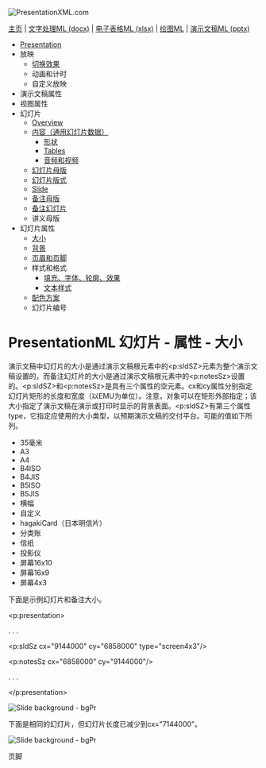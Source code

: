 ![PresentationXML.com](pptxImages\PresentationMLBanner.png)

[主页](index.md) | [文字处理ML (docx)](anatomyofOOXML.md) | [电子表格ML (xlsx)](anatomyofOOXML-xlsx.md) | [绘图ML](drwOverview.md) | [演示文稿ML (pptx)](anatomyofOOXML-pptx.md)

- [Presentation](prPresentation.md)
- 放映
  - [切换效果](prSlide-transitions.md)
  - 动画和计时
  - 自定义放映
- 演示文稿属性
- 视图属性
- 幻灯片
  - [Overview](prSlide.md)
  - [内容（通用幻灯片数据）](prCommonSlideData.md)
    - [形状](prSlide-shapeTree.md)
    - [Tables](drwTable.md)
    - [音频和视频](prSlide-multiMedia.md)
  - [幻灯片母版](prSlideMaster.md)
  - [幻灯片版式](prSlideLayout.md)
  - [Slide](prPresentationSlide.md)
  - [备注母版](prNotesMaster.md)
  - [备注幻灯片](prNotesSlide.md)
  - 讲义母版
- 幻灯片属性
  - [大小](prSlide-size.md)
  - [背景](prSlide-background.md)
  - [页眉和页脚](prSlide-footer.md)
  - 样式和格式
    - [填充、字体、轮廓、效果](prSlide-styles-themes.md)
    - [文本样式](prSlide-styles-textStyles.md)
  - [配色方案](prSlide-color.md)
  - 幻灯片编号

# PresentationML 幻灯片 - 属性 - 大小

演示文稿中幻灯片的大小是通过演示文稿根元素中的<p:sldSZ>元素为整个演示文稿设置的，而备注幻灯片的大小是通过演示文稿根元素中的<p:notesSz>设置的。<p:sldSZ>和<p:notesSz>是具有三个属性的空元素。cx和cy属性分别指定幻灯片矩形的长度和宽度（以EMU为单位）。注意，对象可以在矩形外部指定；该大小指定了演示文稿在演示或打印时显示的背景表面。<p:sldSZ>有第三个属性type，它指定应使用的大小类型，以预期演示文稿的交付平台。可能的值如下所列。

- 35毫米
- A3
- A4
- B4ISO
- B4JIS
- B5ISO
- B5JIS
- 横幅
- 自定义
- hagakiCard（日本明信片）
- 分类账
- 信纸
- 投影仪
- 屏幕16x10
- 屏幕16x9
- 屏幕4x3

下面是示例幻灯片和备注大小。

<p:presentation>

. . .

<p:sldSz cx="9144000" cy="6858000" type="screen4x3"/>

<p:notesSz cx="6858000" cy="9144000"/>

. . .

</p:presentation>

![Slide background - bgPr](pptxImages\ppSlide-size1.gif)

下面是相同的幻灯片，但幻灯片长度已减少到cx="7144000"。

![Slide background - bgPr](pptxImages\ppSlide-size2.gif)

页脚
